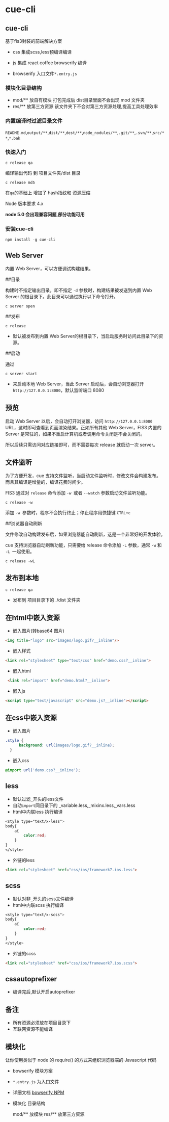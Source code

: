 # cue-cli

## cue-cli

基于fis3封装的前端解决方案

- css 集成scss,less预编译编译

- js 集成 react coffee browserify 编译

- browserify 入口文件`*.entry.js`

### 模块化目录结构

- mod/**  放自有模块
	打包完成后  dist目录里面不会出现 mod 文件夹
- res/**  放第三方资源
	该文件夹下不会对第三方资源处理,提高工具处理效率

### 内置编译时过滤目录文件
`README.md`,`output/**`,`dist/**`,`dest/**`,`node_nodules/**`,`.git/**`,`.svn/**`,`src/**`,`*.bak`


### 快速入门

    c release qa

编译输出代码 到 项目文件夹/dist 目录

    c release md5

在`qa`的基础上 增加了  hash指纹和 资源压缩



Node 版本要求 4.x

**node 5.0 会出现兼容问题,部分功能可用**

### 安装cue-cli

```javascript
npm install -g cue-cli
```
## Web Server

内置 Web Server，可以方便调试构建结果。

##目录

构建时不指定输出目录，即不指定 `-d` 参数时，构建结果被发送到内置 Web Server 的根目录下。此目录可以通过执行以下命令打开。

    c server open

##发布

    c release

- 默认被发布到内置 Web Server的根目录下，当启动服务时访问此目录下的资源。

##启动

通过

    c server start

- 来启动本地 Web Server，当此 Server 启动后，会自动浏览器打开 `http://127.0.0.1:8080`，默认监听端口 8080



## 预览

启动 Web Server 以后，会自动打开浏览器，访问 `http://127.0.0.1:8080` URL，这时即可查看到页面渲染结果。正如所有其他 Web Server，FIS3 内置的 Server 是常驻的，如果不重启计算机或者调用命令关闭是不会关闭的。

所以后续只需访问对应链接即可，而不需要每次 release 就启动一次 server。

## 文件监听

为了方便开发，cue 支持文件监听，当启动文件监听时，修改文件会构建发布。而且其编译是增量的，编译花费时间少。

FIS3 通过对 `release` 命令添加 `-w `或者 `--watch` 参数启动文件监听功能。

    c release -w

添加 `-w `参数时，程序不会执行终止；停止程序用快捷键 `CTRL+c`

##浏览器自动刷新

文件修改自动构建发布后，如果浏览器能自动刷新，这是一个非常好的开发体验。

cue 支持浏览器自动刷新功能，只需要给 release 命令添加 `-L` 参数，通常 `-w` 和 `-L `一起使用。

    c release -wL

## 发布到本地

    c release qa

- 发布到 项目目录下的 ./dist 文件夹


## 在html中嵌入资源

- 嵌入图片(转base64 图片)
```html
<img title="logo" src="images/logo.gif?__inline"/>
```

- 嵌入样式
```html
<link rel="stylesheet" type="text/css" href="demo.css?__inline">
```
- 嵌入html
```html
 <link rel="import" href="demo.html?__inline">
```
- 嵌入js
```html
<script type="text/javascript" src="demo.js?__inline"></script>
```


## 在css中嵌入资源

- 嵌入图片
```css
.style {
      background: url(images/logo.gif?__inline);
  }
```
- 嵌入css
```css
@import url('demo.css?__inline');
```

## less
- 默认过滤`_`开头的less文件
- 自动`import`同目录下的 _variable.less,_mixinx.less,_vars.less
- html中内联less 执行编译
```css
<style type="text/x-less">
body{
	a{
		color:red;
	}
}
</style>
```
- 外链的less
```html
<link rel="stylesheet" href="css/ios/framework7.ios.less">
```
## scss


- 默认对非`_`开头的scss文件编译
- html中内联scss 执行编译
```css
<style type="text/x-scss">
body{
	a{
		color:red;
	}
}
</style>
```
- 外链的scss
```html
<link rel="stylesheet" href="css/ios/framework7.ios.scss">
```
## cssautoprefixer

- 编译完后,默认开启autoprefixer

## 备注
- 所有资源必须放在项目目录下
- 互联网资源不能编译



## 模块化

让你使用类似于 node 的 require() 的方式来组织浏览器端的 Javascript 代码

- bowserify 模块方案
- `*.entry.js` 为入口文件
- 详细文档 [bowserify NPM](https://www.npmjs.com/package/bowserify "bowserify")
- 模块化 目录结构


  mod/**  放模块
  res/** 放第三方资源
